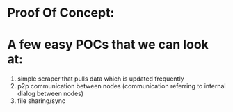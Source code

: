 # Proof Of Concept:

# A few easy POCs that we can look at: 
1. simple scraper that pulls data which is updated frequently
2. p2p communication between nodes (communication referring to internal dialog between nodes)
3. file sharing/sync
